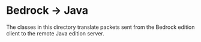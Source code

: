 # Bedrock -> Java
The classes in this directory translate packets sent from the Bedrock edition client to the remote Java edition server.
